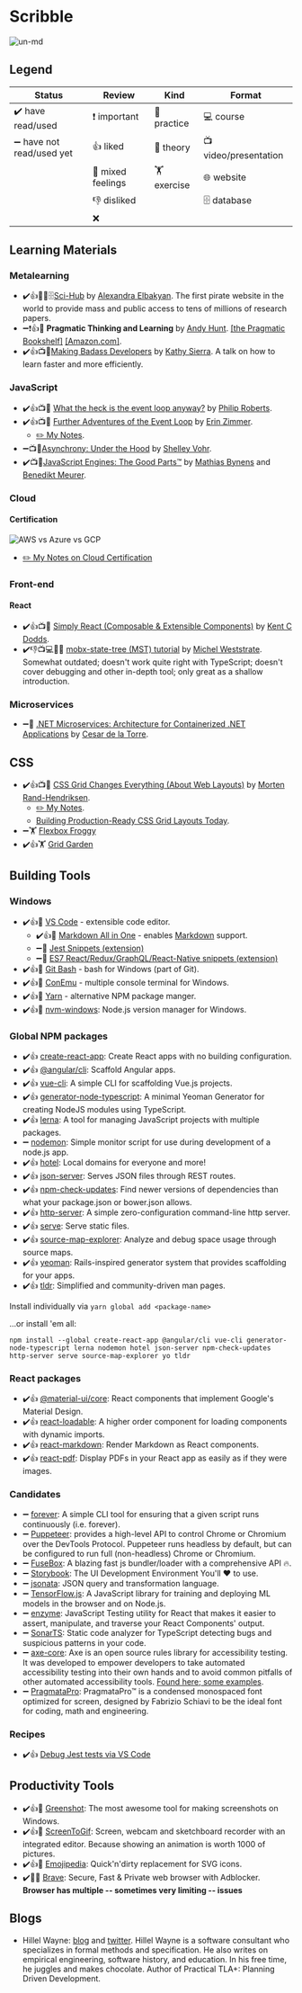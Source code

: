 # Scribble

![un-md](https://i.imgur.com/j7PwKGe.png)

## Legend

|Status|Review|Kind|Format|
|---|---|---|---|
| ✔️ have read/used | ❗ important | 🔧 practice | 💻 course |
| ➖ have not read/used yet | 👍 liked | 📄 theory | 📺 video/presentation |
| | 👋 mixed feelings | 🏋️ exercise | 🌐 website |
| | 👎 disliked | | 🗄️ database |
| | ❌ | | |

## Learning Materials

### Metalearning

* ✔️👍📄🌐🗄️[Sci-Hub](https://sci-hub.se/) by [Alexandra Elbakyan](https://twitter.com/ringo_ring). The first pirate website in the world to provide mass and public access to tens of millions of research papers.
* ➖❗👍📄 **Pragmatic Thinking and Learning** by [Andy Hunt](https://twitter.com/PragmaticAndy). [[the Pragmatic Bookshelf]](https://pragprog.com/book/ahptl/pragmatic-thinking-and-learning) [[Amazon.com]](https://www.amazon.com/Pragmatic-Thinking-Learning-Refactor-Programmers/dp/1934356050).
* ✔️👍📺📄[Making Badass Developers](https://youtu.be/FKTxC9pl-WM) by [Kathy Sierra](https://twitter.com/seriouspony). A talk on how to learn faster and more efficiently.

### JavaScript

* ✔️👍📺📄 [What the heck is the event loop anyway?](https://youtu.be/8aGhZQkoFbQ) by [Philip Roberts](https://twitter.com/philip_roberts).
* ✔️👍📺📄 [Further Adventures of the Event Loop](https://youtu.be/u1kqx6AenYw) by [Erin Zimmer](https://twitter.com/erinjzimmer).
  * [✏️ My Notes](./notes/Erin-Zimmer--Further-Adventures-of-the-Event-Loop.md).
* ➖📺📄[Asynchrony: Under the Hood](https://youtu.be/SrNQS8J67zc) by [Shelley Vohr](https://twitter.com/codebytere).
* ✔️📺📄[JavaScript Engines: The Good Parts™](https://youtu.be/5nmpokoRaZI?list=WL7) by [Mathias Bynens](https://twitter.com/mathias) and [Benedikt Meurer](https://twitter.com/bmeurer).

### Cloud

#### Certification

![AWS vs Azure vs GCP](https://i.imgur.com/tWerUMH.png)

* [✏️ My Notes on Cloud Certification](./notes/Igor-Soloydenko--Cloud-Certification-Simplified.md)

### Front-end

#### React

* ✔️👍📺🔧 [Simply React (Composable & Extensible Components)](https://www.youtube.com/watch?v=AiJ8tRRH0f8&t=1053s) by [Kent C Dodds](https://twitter.com/kentcdodds).
* ✔️👎📺💻📄🔧 [mobx-state-tree (MST) tutorial](https://egghead.io/lessons/react-describe-your-application-domain-using-mobx-state-tree-mst-models) by [Michel Weststrate](https://twitter.com/mweststrate?ref_src=twsrc%5Egoogle%7Ctwcamp%5Eserp%7Ctwgr%5Eauthor). Somewhat outdated; doesn't work quite right with TypeScript; doesn't cover debugging and other in-depth tool; only great as a shallow introduction.

### Microservices

* ➖📄 [.NET Microservices: Architecture for Containerized .NET Applications](https://docs.microsoft.com/en-us/dotnet/standard/microservices-architecture/) by [Cesar de la Torre](https://twitter.com/cesardelatorre).

## CSS

* ✔️👍📺🔧 [CSS Grid Changes Everything (About Web Layouts)](https://youtu.be/txZq7Laz7_4) by [Morten Rand-Hendriksen](https://twitter.com/mor10?ref_src=twsrc%5Egoogle%7Ctwcamp%5Eserp%7Ctwgr%5Eauthor).
  * [✏️ My Notes](./notes/Morten--Rand-Hendriksen--CSS--Grid--Changes--Everything.md).
  * [Building Production-Ready CSS Grid Layouts Today](https://www.smashingmagazine.com/2017/06/building-production-ready-css-grid-layout/).
* ➖🏋️ [Flexbox Froggy](https://flexboxfroggy.com/)
* ✔️👍🏋️ [Grid Garden](http://cssgridgarden.com/)

## Building Tools

### Windows

* ✔️👍🔧 [VS Code](https://code.visualstudio.com/) - extensible code editor.
  * ✔️👍🔧 [Markdown All in One](https://marketplace.visualstudio.com/items?itemName=yzhang.markdown-all-in-one) - enables [Markdown](https://en.wikipedia.org/wiki/Markdown) support.
  * ➖🔧 [Jest Snippets (extension)](https://marketplace.visualstudio.com/items?itemName=andys8.jest-snippets)
  * ➖🔧 [ES7 React/Redux/GraphQL/React-Native snippets (extension)](https://marketplace.visualstudio.com/items?itemName=dsznajder.es7-react-js-snippets)
* ✔️👍🔧 [Git Bash](https://git-scm.com/downloads) - bash for Windows (part of Git).
* ✔️👍🔧 [ConEmu](https://conemu.github.io/) - multiple console terminal for Windows. 
* ✔️👍🔧 [Yarn](https://yarnpkg.com/en/) - alternative NPM package manger.
* ✔️👍🔧 [nvm-windows](https://github.com/coreybutler/nvm-windows): Node.js version manager for Windows. 

### Global NPM packages

* ✔️👍 [create-react-app](https://www.npmjs.com/package/create-react-app): Create React apps with no building configuration.
* ✔️👍 [@angular/cli](https://www.npmjs.com/package/@angular/cli): Scaffold Angular apps.
* ✔️👍 [vue-cli](https://www.npmjs.com/package/vue-cli): A simple CLI for scaffolding Vue.js projects.
* ✔️👍 [generator-node-typescript](https://www.npmjs.com/package/generator-node-typescript): A minimal Yeoman Generator for creating NodeJS modules using TypeScript.
* ✔️👍 [lerna](https://lernajs.io/): A tool for managing JavaScript projects with multiple packages.
* ➖ [nodemon](https://www.npmjs.com/package/nodemon): Simple monitor script for use during development of a node.js app.
* ✔️👍 [hotel](https://www.npmjs.com/package/hotel): Local domains for everyone and more!
* ✔️👍 [json-server](https://www.npmjs.com/package/json-server): Serves JSON files through REST routes.
* ✔️👍 [npm-check-updates](https://www.npmjs.com/package/npm-check-updates): Find newer versions of dependencies than what your package.json or bower.json allows.
* ✔️👍 [http-server](https://www.npmjs.com/package/http-server): A simple zero-configuration command-line http server.
* ✔️👍 [serve](https://www.npmjs.com/package/serve): Serve static files.
* ✔️👍 [source-map-explorer](https://www.npmjs.com/package/source-map-explorer): Analyze and debug space usage through source maps.
* ✔️👍 [yeoman](https://www.npmjs.com/package/yeoman-generator): Rails-inspired generator system that provides scaffolding for your apps.
* ✔️👍 [tldr](https://www.npmjs.com/package/tldr): Simplified and community-driven man pages.

Install individually via `yarn global add <package-name>`

...or install 'em all:

`npm install --global create-react-app @angular/cli vue-cli generator-node-typescript lerna nodemon hotel json-server npm-check-updates http-server serve source-map-explorer yo tldr`

### React packages

* ✔️👍 [@material-ui/core](https://github.com/mui-org/material-ui): React components that implement Google's Material Design.
* ✔️👍 [react-loadable](https://github.com/jamiebuilds/react-loadable): A higher order component for loading components with dynamic imports.
* ✔️👍 [react-markdown](https://github.com/rexxars/react-markdown): Render Markdown as React components.
* ✔️👍 [react-pdf](https://www.npmjs.com/package/react-pdf): Display PDFs in your React app as easily as if they were images.

### Candidates

* ➖ [forever](https://www.npmjs.com/package/forever): A simple CLI tool for ensuring that a given script runs continuously (i.e. forever).
* ➖ [Puppeteer](https://github.com/GoogleChrome/puppeteer#readme): provides a high-level API to control Chrome or Chromium over the DevTools Protocol. Puppeteer runs headless by default, but can be configured to run full (non-headless) Chrome or Chromium.
* ➖ [FuseBox](https://github.com/fuse-box/fuse-box): A blazing fast js bundler/loader with a comprehensive API 🔥.
* ➖ [Storybook](https://storybook.js.org/): The UI Development Environment You'll ♥️ to use.
* ➖ [jsonata](http://jsonata.org/): JSON query and transformation language.
* ➖ [TensorFlow.js](https://js.tensorflow.org/): A JavaScript library for training and deploying ML models in the browser and on Node.js.
* ➖ [enzyme](https://airbnb.io/enzyme/): JavaScript Testing utility for React that makes it easier to assert, manipulate, and traverse your React Components' output.
* ➖ [SonarTS](https://github.com/SonarSource/SonarTS): Static code analyzer for TypeScript detecting bugs and suspicious patterns in your code.
* ➖ [axe-core](https://www.deque.com/axe/): Axe is an open source rules library for accessibility testing. It was developed to empower developers to take automated accessibility testing into their own hands and to avoid common pitfalls of other automated accessibility tools. [Found here; some examples](https://youtu.be/l95VFLj3e2w).
* ➖ [PragmataPro](https://www.fsd.it/shop/fonts/pragmatapro/): PragmataPro™ is a condensed monospaced font optimized for screen, designed by Fabrizio Schiavi to be the ideal font for coding, math and engineering.

### Recipes

* ✔️👍 [Debug Jest tests via VS Code](https://github.com/Microsoft/vscode-recipes/tree/master/debugging-jest-tests#configure-launchjson-file-for-your-test-framework)

## Productivity Tools

* ✔️👍🔧 [Greenshot](http://getgreenshot.org/): The most awesome tool for making screenshots on Windows.
* ✔️👍🔧 [ScreenToGif](https://www.screentogif.com/): Screen, webcam and sketchboard recorder with an integrated editor. Because showing an animation is worth 1000 of pictures.
* ✔️👍🔧 [Emojipedia](https://emojipedia.org/): Quick'n'dirty replacement for SVG icons.
* ✔️👋🔧 [Brave](https://brave.com): Secure, Fast & Private web browser with Adblocker. **Browser has multiple -- sometimes very limiting -- issues**

## Blogs

* Hillel Wayne: [blog](https://www.hillelwayne.com/post/) and [twitter](https://twitter.com/hillelogram). Hillel Wayne is a software consultant who specializes in formal methods and specification. He also writes on empirical engineering, software history, and education. In his free time, he juggles and makes chocolate. Author of Practical TLA+: Planning Driven Development.
